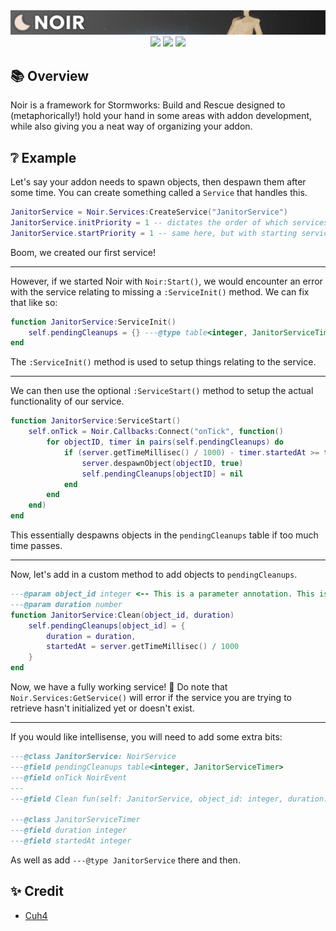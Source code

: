<div align="center">
    <img src = "imgs/banner.png">
</div>

<div align="center">
    <img src="https://img.shields.io/badge/Stormworks-Build%20and%20Rescue-blue?style=for-the-badge">
    <img src="https://img.shields.io/badge/lua-%232C2D72.svg?style=for-the-badge&logo=lua&logoColor=white">
    <img src="https://img.shields.io/badge/Addon%20Framework-9e6244?style=for-the-badge">
</div>

## 📚 Overview
Noir is a framework for Stormworks: Build and Rescue designed to (metaphorically!) hold your hand in some areas with addon development, while also giving you a neat way of organizing your addon.

## ❔ Example
Let's say your addon needs to spawn objects, then despawn them after some time. You can create something called a `Service` that handles this.

```lua
JanitorService = Noir.Services:CreateService("JanitorService")
JanitorService.initPriority = 1 -- dictates the order of which services are initialized first
JanitorService.startPriority = 1 -- same here, but with starting services
```

Boom, we created our first service! 

---

However, if we started Noir with `Noir:Start()`, we would encounter an error with the service relating to missing a `:ServiceInit()` method. We can fix that like so:

```lua
function JanitorService:ServiceInit()
    self.pendingCleanups = {} ---@type table<integer, JanitorServiceTimer> <-- Type annotation. Used for intellisense from the Lua LSP Vscode Extension.
end
```

The `:ServiceInit()` method is used to setup things relating to the service.

---

We can then use the optional `:ServiceStart()` method to setup the actual functionality of our service.

```lua
function JanitorService:ServiceStart()
    self.onTick = Noir.Callbacks:Connect("onTick", function()
        for objectID, timer in pairs(self.pendingCleanups) do
            if (server.getTimeMillisec() / 1000) - timer.startedAt >= timer.duration then
                server.despawnObject(objectID, true)
                self.pendingCleanups[objectID] = nil
            end
        end
    end)
end
```

This essentially despawns objects in the `pendingCleanups` table if too much time passes.

---

Now, let's add in a custom method to add objects to `pendingCleanups`.

```lua
---@param object_id integer <-- This is a parameter annotation. This is used for intellisense from the Lua LSP VSCode extension.
---@param duration number
function JanitorService:Clean(object_id, duration)
    self.pendingCleanups[object_id] = {
        duration = duration,
        startedAt = server.getTimeMillisec() / 1000
    }
end
```

Now, we have a fully working service! 🥳 Do note that `Noir.Services:GetService()` will error if the service you are trying to retrieve hasn't initialized yet or doesn't exist.

---

If you would like intellisense, you will need to add some extra bits:

```lua
---@class JanitorService: NoirService
---@field pendingCleanups table<integer, JanitorServiceTimer>
---@field onTick NoirEvent
---
---@field Clean fun(self: JanitorService, object_id: integer, duration: number)

---@class JanitorServiceTimer
---@field duration integer
---@field startedAt integer
```

As well as add `---@type JanitorService` there and then.

## ✨ Credit
- [Cuh4](https://github.com/Cuh4)